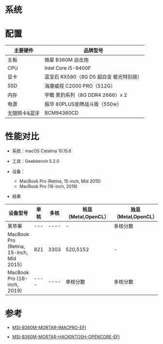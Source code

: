 # 系统


# 配置

| 主要硬件 | 品牌型号 |
| ---- | ---- |
| 主板  | 微星 B360M 迫击炮 |
| CPU  | Intel Core i5-9400F |
| 显卡  | 蓝宝石 RX590（8G D5 超白金 极光特别版） |
| SSD  | 海康威视 C2000 PRO（512G） |
| 内存  | 宇瞻 黑豹系列（8G DDR4 2666）x 2 |
| 电源  | 振华 80PLUS金牌战斗版（550w） |
| 无限网卡&蓝牙  | BCM94360CD |

#  性能对比
- 系统：macOS Catalina 10.15.6
- 工具：Geekbench 5.2.0


- 设备：
  - MacBook Pro (Retina, 15-inch, Mid 2015)   
  - MacBook Pro (16-inch, 2019)   

- 结果
  
| 设备型号 | 单核 | 多核 | 核显（Metal,OpenCL） | 独显（Metal,OpenCL） |
| ---- | ---- | ---- | ---- | ---- |
| 黑苹果 | --- | ---- | - | 多核分数 |
| MacBook Pro (Retina, 15-inch, Mid 2015) | 821 | 3303 | 520,5152 | - |
| MacBook Pro (16-inch, 2019) | ---- | ---- | 单核分数 | 多核分数 |



# 参考
- [MSI-B360M-MORTAR-IMACPRO-EFI](https://github.com/andot/MSI-B360M-MORTAR-IMACPRO-EFI)

- [MSI-B360M-MORTAR-HACKINTOSH-OPENCORE-EFI](https://github.com/GeQ1an/MSI-B360M-MORTAR-HACKINTOSH-OPENCORE-EFI)